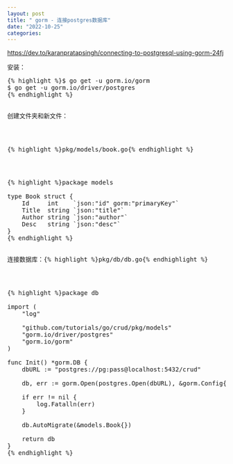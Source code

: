 ```yaml
---
layout: post
title: " gorm - 连接postgres数据库"
date: "2022-10-25"
categories: 
---
```

<p><a href="https://dev.to/karanpratapsingh/connecting-to-postgresql-using-gorm-24fj">https://dev.to/karanpratapsingh/connecting-to-postgresql-using-gorm-24fj</a></p>

<p>安装：</p>

<pre class="highlight plaintext">
{% highlight %}$ go get -u gorm.io/gorm
$ go get -u gorm.io/driver/postgres
{% endhighlight %}

<p>创建文件夹和新文件：</p>

<p>{% highlight %}pkg/models/book.go{% endhighlight %}</p>

<pre class="highlight go">
{% highlight %}<span class="k">package</span> <span class="n">models</span>

<span class="k">type</span> <span class="n">Book</span> <span class="k">struct</span> <span class="p">{</span>
    <span class="n">Id</span>     <span class="kt">int</span>    <span class="s">`json:&quot;id&quot; gorm:&quot;primaryKey&quot;`</span>
    <span class="n">Title</span>  <span class="kt">string</span> <span class="s">`json:&quot;title&quot;`</span>
    <span class="n">Author</span> <span class="kt">string</span> <span class="s">`json:&quot;author&quot;`</span>
    <span class="n">Desc</span>   <span class="kt">string</span> <span class="s">`json:&quot;desc&quot;`</span>
<span class="p">}</span>
{% endhighlight %}

<p>连接数据库：{% highlight %}pkg/db/db.go{% endhighlight %}</p>

<pre class="highlight go">
{% highlight %}<span class="k">package</span> <span class="n">db</span>

<span class="k">import</span> <span class="p">(</span>
    <span class="s">&quot;log&quot;</span>

    <span class="s">&quot;github.com/tutorials/go/crud/pkg/models&quot;</span>
    <span class="s">&quot;gorm.io/driver/postgres&quot;</span>
    <span class="s">&quot;gorm.io/gorm&quot;</span>
<span class="p">)</span>

<span class="k">func</span> <span class="n">Init</span><span class="p">()</span> <span class="o">*</span><span class="n">gorm</span><span class="o">.</span><span class="n">DB</span> <span class="p">{</span>
    <span class="n">dbURL</span> <span class="o">:=</span> <span class="s">&quot;postgres://pg:pass@localhost:5432/crud&quot;</span>

    <span class="n">db</span><span class="p">,</span> <span class="n">err</span> <span class="o">:=</span> <span class="n">gorm</span><span class="o">.</span><span class="n">Open</span><span class="p">(</span><span class="n">postgres</span><span class="o">.</span><span class="n">Open</span><span class="p">(</span><span class="n">dbURL</span><span class="p">),</span> <span class="o">&amp;</span><span class="n">gorm</span><span class="o">.</span><span class="n">Config</span><span class="p">{})</span>

    <span class="k">if</span> <span class="n">err</span> <span class="o">!=</span> <span class="no">nil</span> <span class="p">{</span>
        <span class="n">log</span><span class="o">.</span><span class="n">Fatalln</span><span class="p">(</span><span class="n">err</span><span class="p">)</span>
    <span class="p">}</span>

    <span class="n">db</span><span class="o">.</span><span class="n">AutoMigrate</span><span class="p">(</span><span class="o">&amp;</span><span class="n">models</span><span class="o">.</span><span class="n">Book</span><span class="p">{})</span>

    <span class="k">return</span> <span class="n">db</span>
<span class="p">}</span>
{% endhighlight %}

